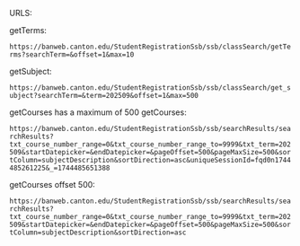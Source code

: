 URLS:

getTerms: 

`https://banweb.canton.edu/StudentRegistrationSsb/ssb/classSearch/getTerms?searchTerm=&offset=1&max=10`

getSubject: 

`https://banweb.canton.edu/StudentRegistrationSsb/ssb/classSearch/get_subject?searchTerm=&term=202509&offset=1&max=500`

getCourses has a maximum of 500 
getCourses: 

`https://banweb.canton.edu/StudentRegistrationSsb/ssb/searchResults/searchResults?txt_course_number_range=0&txt_course_number_range_to=9999&txt_term=202509&startDatepicker=&endDatepicker=&pageOffset=500&pageMaxSize=500&sortColumn=subjectDescription&sortDirection=asc&uniqueSessionId=fqd0n1744485261225&_=1744485651388`

getCourses offset 500:

`https://banweb.canton.edu/StudentRegistrationSsb/ssb/searchResults/searchResults?txt_course_number_range=0&txt_course_number_range_to=9999&txt_term=202509&startDatepicker=&endDatepicker=&pageOffset=500&pageMaxSize=500&sortColumn=subjectDescription&sortDirection=asc`

